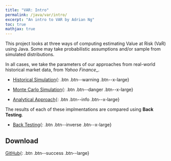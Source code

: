 ```yaml
---
title: "VAR: Intro"
permalink: /java/var/intro/
excerpt: "An intro to VAR by Adrian Ng"
toc: true
mathjax: true
---
```


This project looks at three ways of computing estimating Value at Risk (VaR) using Java.
Some may take probabilistic assumptions and/or sample from simulated distributions.

In all cases, we take the parameters of our approaches from real-world historical market data, from _Yahoo Finance__.

* [Historical Simulation](/java/var/historical/){: .btn .btn--warning .btn--x-large}

* [Monte Carlo Simulation](/java/var/montecarlo/){: .btn .btn--danger .btn--x-large}

* [Analytical Approach](/java/var/analytical/){: .btn .btn--info .btn--x-large}

The results of each of these implmentations are compared using __Back Testing__.

* [Back Testing](/java/var/backtest/){: .btn .btn--inverse .btn--x-large}

## Download

[GitHub](https://github.com/Adrian-Ng/ValueAtRisk){: .btn .btn--success .btn--large}




